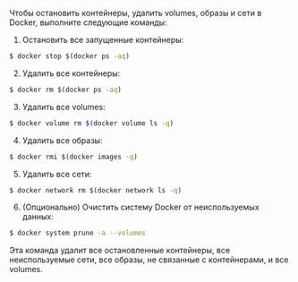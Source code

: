 Чтобы остановить контейнеры, удалить volumes, образы и сети в Docker, выполните следующие команды:

1. Остановить все запущенные контейнеры:
```bash
$ docker stop $(docker ps -aq)
```

2. Удалить все контейнеры:
```bash
$ docker rm $(docker ps -aq)
```
   
3. Удалить все volumes:
```bash
$ docker volume rm $(docker volume ls -q)
```

4. Удалить все образы:
```bash
$ docker rmi $(docker images -q)
```
   
5. Удалить все сети:
```bash
$ docker network rm $(docker network ls -q)
```
   
6. (Опционально) Очистить систему Docker от неиспользуемых данных:
```bash
$ docker system prune -a --volumes
```
Эта команда удалит все остановленные контейнеры, все неиспользуемые сети, все образы, не связанные с контейнерами, и все volumes.
